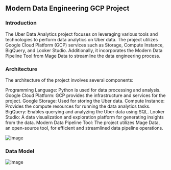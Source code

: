


## Modern Data Engineering GCP Project

### Introduction

The Uber Data Analytics project focuses on leveraging various tools and technologies to perform data analytics on Uber data. The project utilizes Google Cloud Platform (GCP) services such as Storage, Compute Instance, BigQuery, and Looker Studio. Additionally, it incorporates the Modern Data Pipeline Tool from Mage Data to streamline the data engineering process.

### Architecture

The architecture of the project involves several components:

Programming Language: Python is used for data processing and analysis.
Google Cloud Platform: GCP provides the infrastructure and services for the project.
Google Storage: Used for storing the Uber data.
Compute Instance: Provides the compute resources for running the data analytics tasks.
BigQuery: Enables querying and analyzing the Uber data using SQL.
Looker Studio: A data visualization and exploration platform for generating insights from the data.
Modern Data Pipeline Tool: The project utilizes Mage Data, an open-source tool, for efficient and streamlined data pipeline operations.


![image](https://github.com/maahi24/uberetlpipeline/assets/84052121/c39207fa-788a-45ff-ac44-516eda92f1fb)



### Data Model
![image](https://github.com/maahi24/uberetlpipeline/assets/84052121/cf8f2bec-b828-49be-bacf-27634c149f96)
